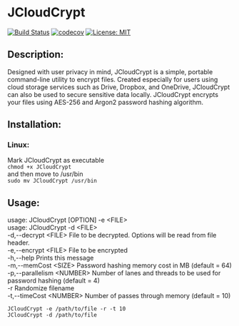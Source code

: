 # JCloudCrypt

[![Build Status](https://travis-ci.com/jdhonea/JCloudCrypt.svg?branch=master)](https://travis-ci.com/jdhonea/JCloudCrypt) [![codecov](https://codecov.io/gh/jdhonea/JCloudCrypt/branch/master/graph/badge.svg)](https://codecov.io/gh/jdhonea/JCloudCrypt) [![License: MIT](https://img.shields.io/badge/License-MIT-yellow.svg)](https://opensource.org/licenses/MIT)

## Description:

Designed with user privacy in mind, JCloudCrypt is a simple, portable command-line utility to encrypt files. Created especially for users using cloud storage services such as Drive, Dropbox, and OneDrive, JCloudCrypt can also be used to secure sensitive data locally. JCloudCrypt encrypts your files using AES-256 and Argon2 password hashing algorithm.

## Installation:

### Linux:

Mark JCloudCrypt as executable  
`chmod +x JCloudCrypt`  
and then move to /usr/bin  
`sudo mv JCloudCrypt /usr/bin`

## Usage:

usage: JCloudCrypt [OPTION] -e \<FILE>  
usage: JCloudCrypt -d \<FILE>  
-d,--decrypt \<FILE> File to be decrypted. Options will be read
from file header.  
-e,--encrypt \<FILE> File to be encrypted  
-h,--help Prints this message  
-m,--memCost \<SIZE> Password hashing memory cost in MB (default = 64)  
-p,--parallelism \<NUMBER> Number of lanes and threads to be used for
password hashing (default = 4)  
-r Randomize filename  
-t,--timeCost \<NUMBER> Number of passes through memory (default = 10)

`JCloudCrypt -e /path/to/file -r -t 10`  
`JCloudCrypt -d /path/to/file`
